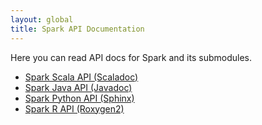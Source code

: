 ```yaml
---
layout: global
title: Spark API Documentation
---
```


Here you can read API docs for Spark and its submodules.

- [Spark Scala API (Scaladoc)](api/scala/index.html)
- [Spark Java API (Javadoc)](api/java/index.html)
- [Spark Python API (Sphinx)](api/python/index.html)
- [Spark R API (Roxygen2)](api/R/index.html)
